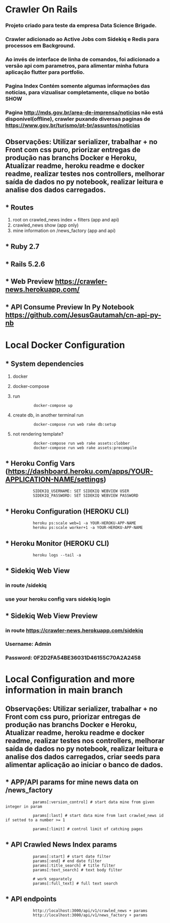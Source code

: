 # **Crawler On Rails**

### **Projeto criado para teste da empresa Data Science Brigade.**
### **Crawler adicionado ao Active Jobs com Sidekiq e Redis para processos em Background.**
### **Ao invés de interface de linha de comandos, foi adicionado a versão api com parametros, para alimentar minha futura aplicação flutter para portfolio.**
### **Pagina Index Contém somente algumas informações das noticias, para vizualisar completamente, clique no botão SHOW**

### **Pagina http://mds.gov.br/area-de-imprensa/noticias não está disponivel(offline), crawler puxando diversas paginas de https://www.gov.br/turismo/pt-br/assuntos/noticias**


## **Observações: Utilizar serializer, trabalhar + no Front com css puro, priorizar entregas de produção nas branchs Docker e Heroku, Atualizar readme, heroku readme e docker readme, realizar testes nos controllers, melhorar saída de dados no py notebook, realizar leitura e analise dos dados carregados.**


## * **Routes**
1) root on crawled_news index + filters (app and api) 
2) crawled_news show (app only)
3) mine information on /news_factory (app and api)






## * **Ruby 2.7**
## * **Rails 5.2.6**
## * **Web Preview https://crawler-news.herokuapp.com/**

## * **API Consume Preview In Py Notebook https://github.com/JesusGautamah/cn-api-py-nb**


#  **Local Docker Configuration** 

## * **System dependencies**
1) docker
2) docker-compose
3) run


                docker-compose up

2) create db, in another terminal run

                docker-compose run web rake db:setup

3) not rendering template?

                docker-compose run web rake assets:clobber
                docker-compose run web rake assets:precompile

## * Heroku Config Vars (https://dashboard.heroku.com/apps/YOUR-APPLICATION-NAME/settings)


                SIDEKIQ_USERNAME: SET SIDEKIQ WEBVIEW USER
                SIDEKIQ_PASSWORD: SET SIDEKIQ WEBVIEW PASSWORD

## * Heroku Configuration (HEROKU CLI)

                heroku ps:scale web=1 -a YOUR-HEROKU-APP-NAME
                heroku ps:scale worker+1 -a YOUR-HEROKU-APP-NAME

## * Heroku Monitor (HEROKU CLI)

                heroku logs --tail -a


## * **Sidekiq Web View**

### in route /sidekiq
### use your heroku config vars sidekiq login

## * **Sidekiq Web View Preview**

### in route  https://crawler-news.herokuapp.com/sidekiq
### Username: Admin
### Password: 0F2D2FA54BE36031D46155C70A2A2458

#  **Local Configuration and more information in main branch**

## **Observações: Utilizar serializer, trabalhar + no Front com css puro, priorizar entregas de produção nas branchs Docker e Heroku, Atualizar readme, heroku readme e docker readme, realizar testes nos controllers, melhorar saída de dados no py notebook, realizar leitura e analise dos dados carregados, criar seeds para alimentar aplicação ao iniciar o banco de dados.**


## * **APP/API params for mine news data on /news_factory**


                params[:version_control] # start data mine from given integer in param

                params[:last] # start data mine from last crawled_news id if setted to a number >= 1

                params[:limit] # control limit of catching pages
                
## * **API Crawled News Index params**


                params[:start] # start date filter
                params[:end] # end date filter
                params[:title_search] # title filter
                params[:text_search] # text body filter

                # work separately
                params[:full_text] # full text search



## * **API endpoints**

                http://localhost:3000/api/v1/crawled_news + params
                http://localhost:3000/api/v1/news_factory + params


